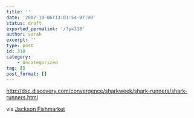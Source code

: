 ```yaml
---
title: ''
date: '2007-10-06T13:01:54-07:00'
status: draft
exported_permalink: '/?p=318'
author: sarah
excerpt: ''
type: post
id: 318
category:
    - Uncategorized
tag: []
post_format: []
---
```

http://dsc.discovery.com/convergence/sharkweek/shark-runners/shark-runners.html

vis [Jackson Fishmarket](http://www.jacksonfish.com/blog/2007/10/03/1042/)